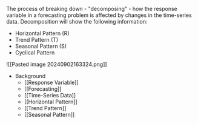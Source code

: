 The process of breaking down - "decomposing" - how the response variable in a forecasting problem is affected by changes in the time-series data. Decomposition will show the following information:
- Horizontal Pattern (R)
- Trend Pattern (T)
- Seasonal Pattern (S)
- Cyclical Pattern

![[Pasted image 20240902163324.png]]

- Background
	- [[Response Variable]]
	- [[Forecasting]]
	- [[Time-Series Data]]
	- [[Horizontal Pattern]]
	- [[Trend Pattern]]
	- [[Seasonal Pattern]]